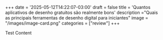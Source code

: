 +++
date = '2025-05-12T14:22:07-03:00'
draft = false
title = 'Quantos aplicativos de desenho gratuitos são realmente bons'
description ="Quais as principais ferramentas de desenho digital para iniciantes"
image = "/images/image-card.png"
categories = ["review"]
+++

Test Content